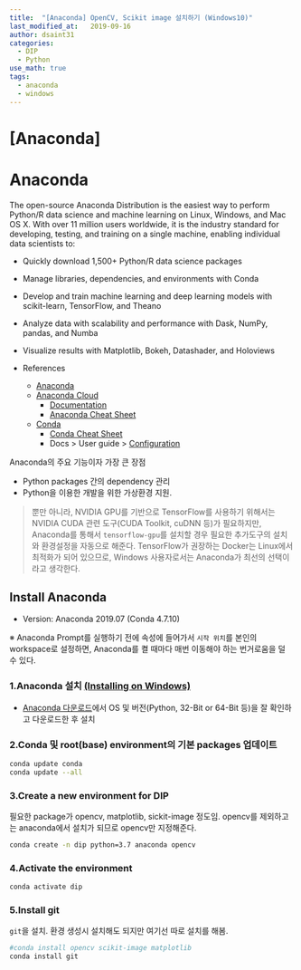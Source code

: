 ```yaml
---
title:  "[Anaconda] OpenCV, Scikit image 설치하기 (Windows10)"
last_modified_at:   2019-09-16
author: dsaint31
categories: 
  - DIP
  - Python
use_math: true
tags: 
  - anaconda
  - windows
---
```


# [Anaconda]
# Anaconda


The open-source Anaconda Distribution is the easiest way to perform Python/R data science and machine learning on Linux, Windows, and Mac OS X. With over 11 million users worldwide, it is the industry standard for developing, testing, and training on a single machine, enabling individual data scientists to:


* Quickly download 1,500+ Python/R data science packages
* Manage libraries, dependencies, and environments with Conda
* Develop and train machine learning and deep learning models with scikit-learn, TensorFlow, and Theano
* Analyze data with scalability and performance with Dask, NumPy, pandas, and Numba
* Visualize results with Matplotlib, Bokeh, Datashader, and Holoviews


* References
  * [Anaconda](https://www.anaconda.com)
  * [Anaconda Cloud](https://anaconda.org/)
    * [Documentation](https://docs.anaconda.com/anaconda/)
    * [Anaconda Cheat Sheet](https://docs.anaconda.com/_downloads/9ee215ff15fde24bf01791d719084950/Anaconda-Starter-Guide.pdf)
  * [Conda](https://docs.conda.io/projects/conda/en/latest/index.html)
    * [Conda Cheat Sheet](https://docs.conda.io/projects/conda/en/latest/_downloads/1f5ecf5a87b1c1a8aaf5a7ab8a7a0ff7/conda-cheatsheet.pdf)
    * Docs > User guide > [Configuration](https://docs.conda.io/projects/conda/en/latest/user-guide/configuration/index.html)


Anaconda의 주요 기능이자 가장 큰 장점 
* Python packages 간의 dependency 관리 
* Python을 이용한 개발을 위한 가상환경 지원.

> 뿐만 아니라, NVIDIA GPU를 기반으로 TensorFlow를 사용하기 위해서는 NVIDIA CUDA 관련 도구(CUDA Toolkit, cuDNN 등)가 필요하지만, Anaconda를 통해서 `tensorflow-gpu`를 설치할 경우 필요한 추가도구의 설치와 환경설정을 자동으로 해준다. TensorFlow가 권장하는 Docker는 Linux에서 최적화가 되어 있으므로, Windows 사용자로서는 Anaconda가 최선의 선택이라고 생각한다.


## Install Anaconda


* Version: Anaconda 2019.07 (Conda 4.7.10)


※ Anaconda Prompt를 실행하기 전에 속성에 들어가서 `시작 위치`를 본인의 workspace로 설정하면, Anaconda를 켤 때마다 매번 이동해야 하는 번거로움을 덜 수 있다.


### 1.Anaconda 설치 [(Installing on Windows)](https://docs.anaconda.com/anaconda/install/windows/)
* [Anaconda 다운로드](https://www.anaconda.com/distribution/#download-section)에서 OS 및 버전(Python, 32-Bit or 64-Bit 등)을 잘 확인하고 다운로드한 후 설치


### 2.Conda 및 root(base) environment의 기본 packages 업데이트


```bash
conda update conda
conda update --all
```


### 3.Create a new environment for DIP

필요한 package가 opencv, matplotlib, sickit-image 정도임.
opencv를 제외하고는 anaconda에서 설치가 되므로 opencv만 지정해준다.

```bash
conda create -n dip python=3.7 anaconda opencv
```


### 4.Activate the environment


```bash
conda activate dip 
```


### 5.Install git 

`git`을 설치.
환경 생성시 설치해도 되지만 여기선 따로 설치를 해봄.

```bash
#conda install opencv scikit-image matplotlib
conda install git
```
